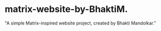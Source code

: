 # matrix-website-by-BhaktiM.
"A simple Matrix-inspired website project, created by Bhakti Mandolkar."
